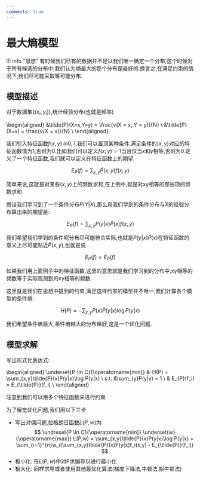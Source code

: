 ```yaml
---
comments: true
---
```


# 最大熵模型

!!! info "思想"
    有时候我们已有的数据并不足以我们唯一确定一个分布,这个时候对于所有候选的分布中,我们认为熵最大的那个分布是最好的.换言之,在满足约束的情况下,我们尽可能采取等可能分布.

## 模型描述

对于数据集$\{(x_i,y_i)\}$,统计经验分布(也就是频率)

\begin{aligned}
    &\tilde{P}(X=x,Y=y) = \frac{v(X = x, Y = y)}{N} \\
    &\tilde{P}(X=x) = \frac{v(X = x)}{N} \\
\end{aligned}

我们引入特征函数$f(x,y) \ in {0,1}$,我们可以置顶某种条件,满足条件的$(x,y)$对应的特征函数值为1,否则为0.比如我们可以定义$f(x,y) = 1$当且仅当$x$和$y$相等,否则为0.定义了一个特征函数,我们就可以定义在特征函数上的期望:

$$
    E_{\tilde{P}}(f) = \sum_{x,y}\tilde{P}(x,y)f(x,y)
$$

简单来说,这就是对某些$(x,y)$上的频数求和,在上例中,就是对xy相等的那些项的频数求和

假设我们学习到了一个条件分布$P(Y|X)$,那么用我们学到的条件分布与X的经验分布算出来的期望是:

$$
    E_{P}(f) = \sum_{x,y}P(y|x)\tilde{P}(x)f(x,y)
$$

我们希望我们学到的条件呢分布尽可能符合实际,也就是$P(y|x)\tilde{P}(x)$在特征函数的意义上尽可能贴近$\tilde{P}(x,y)$,也就是说

$$
    E_{P}(f) = E_{\tilde{P}}(f)
$$

如果我们用上面例子中的特征函数,这里的意思就是我们学习到的分布中,xy相等的频数等于实际观测到的xy相等的频数.

这里就是我们在思想中提到的约束,满足这样约束的模型并不唯一,我们计算各个模型的条件熵:

$$
    H(P) = -\sum_{x,y}\tilde{P}(x)P(y|x)\log P(y|x)
$$

我们希望条件熵最大,条件熵越大的分布越好,这是一个优化问题.

## 模型求解

写出形式化表达式:

\begin{aligned}
    \underset{P \in C}{\operatorname{min}} &-H(P) = \sum_{x,y}\tilde{P}(x)P(y|x)\log P(y|x) \\
    s.t. &\sum_{y}P(y|x) = 1 \\
    & E_{P}(f_i) = E_{\tilde{P}}(f_i) \\
\end{aligned}

注意到我们可以用多个特征函数来进行约束

为了解觉优化问题,我们用以下三步

- 写出对偶问题,拉格朗日函数$L(P,w)$为:
    $$
        \undreset{P \in C}{\operatorname{min}} \underset{w}{\operatorname{max}} L(P,w) = \sum_{x,y}\tilde{P}(x)P(y|x)\log P(y|x) + \sum_{i=1}^{n}w_i(\sum_{x,y}\tilde{P}(x)P(y|x)f_i(x,y) - E_{\tilde{P}}(f_i))
    $$
- 极小化: 在$L(P,w)$中对P求偏导以进行最小化
- 极大化: 同样求导或者使用其他最优化算法(梯度下降法,牛顿法,拟牛顿法)
